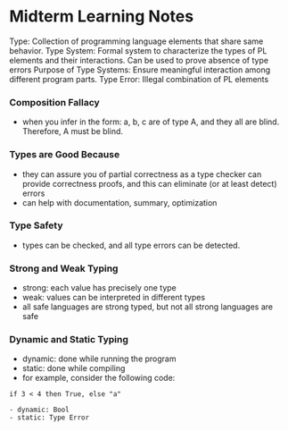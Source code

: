 # Midterm Learning Notes

Type: Collection of programming language elements that share same behavior.
Type System: Formal system to characterize the types of PL elements and their interactions. Can be used to prove absence of type errors
Purpose of Type Systems: Ensure meaningful interaction among different program parts.
Type Error: Illegal combination of PL elements

### Composition Fallacy
- when you infer in the form: a, b, c are of type A, and they all are blind. Therefore, A must be blind.

### Types are Good Because
- they can assure you of partial correctness as a type checker can provide correctness proofs, and this can eliminate (or at least detect) errors
- can help with documentation, summary, optimization

### Type Safety
- types can be checked, and all type errors can be detected.

### Strong and Weak Typing 
- strong: each value has precisely one type
- weak: values can be interpreted in different types
- all safe languages are strong typed, but not all strong languages are safe

### Dynamic and Static Typing
- dynamic: done while running the program
- static: done while compiling
- for example, consider the following code:
```
if 3 < 4 then True, else "a"

- dynamic: Bool
- static: Type Error
```

